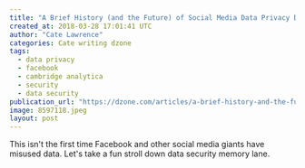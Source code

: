 ```yaml
---
title: "A Brief History (and the Future) of Social Media Data Privacy Disasters"
created_at: 2018-03-28 17:01:41 UTC
author: "Cate Lawrence"
categories: Cate writing dzone
tags: 
  - data privacy
  - facebook
  - cambridge analytica
  - security
  - data security
publication_url: "https://dzone.com/articles/a-brief-history-and-the-future-of-social-media-data-privacy-disasters"
image: 8597118.jpeg
layout: post
---
```

This isn't the first time Facebook and other social media giants have misused data. Let's take a fun stroll down data security memory lane.

